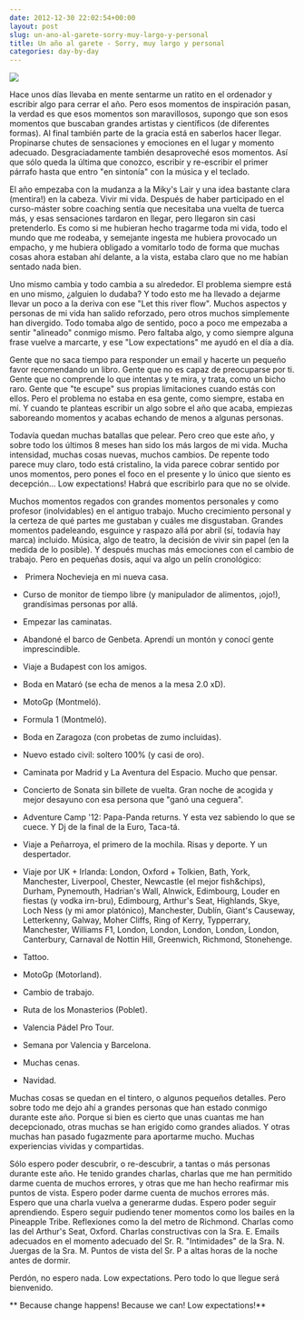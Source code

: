 ```yaml
---
date: 2012-12-30 22:02:54+00:00
layout: post
slug: un-ano-al-garete-sorry-muy-largo-y-personal
title: Un año al garete - Sorry, muy largo y personal
categories: day-by-day
---
```


[![](http://blog.migueljulian.com/wp-content/uploads/4.jpg)](http://blog.migueljulian.com/2012/12/un-ano-al-garete-sorry-muy-largo-y-personal/attachment/4/)

Hace unos días llevaba en mente sentarme un ratito en el ordenador y escribir algo para cerrar el año. Pero esos momentos de inspiración pasan, la verdad es que esos momentos son maravillosos, supongo que son esos momentos que buscaban grandes artistas y científicos (de diferentes formas). Al final también parte de la gracia está en saberlos hacer llegar. Propinarse chutes de sensaciones y emociones en el lugar y momento adecuado. Desgraciadamente también desaproveché esos momentos. Así que sólo queda la última que conozco, escribir y re-escribir el primer párrafo hasta que entro "en sintonía" con la música y el teclado.

El año empezaba con la mudanza a la Miky's Lair y una idea bastante clara (mentira!) en la cabeza. Vivir mi vida. Después de haber participado en el curso-máster sobre coaching sentía que necesitaba una vuelta de tuerca más, y esas sensaciones tardaron en llegar, pero llegaron sin casi pretenderlo. Es como si me hubieran hecho tragarme toda mi vida, todo el mundo que me rodeaba, y semejante ingesta me hubiera provocado un empacho, y me hubiera obligado a vomitarlo todo de forma que muchas cosas ahora estaban ahí delante, a la vista, estaba claro que no me habían sentado nada bien.

Uno mismo cambia y todo cambia a su alrededor. El problema siempre está en uno mismo, ¿alguien lo dudaba? Y todo esto me ha llevado a dejarme llevar un poco a la deriva con ese "Let this river flow". Muchos aspectos y personas de mi vida han salido reforzado, pero otros muchos simplemente han divergido. Todo tomaba algo de sentido, poco a poco me empezaba a sentir "alineado" conmigo mismo. Pero faltaba algo, y como siempre alguna frase vuelve a marcarte, y ese "Low expectations" me ayudó en el día a día.

Gente que no saca tiempo para responder un email y hacerte un pequeño favor recomendando un libro. Gente que no es capaz de preocuparse por ti. Gente que no comprende lo que intentas y te mira, y trata, como un bicho raro. Gente que "te escupe" sus propias limitaciones cuando estás con ellos. Pero el problema no estaba en esa gente, como siempre, estaba en mí. Y cuando te planteas escribir un algo sobre el año que acaba, empiezas saboreando momentos y acabas echando de menos a algunas personas.

Todavía quedan muchas batallas que pelear. Pero creo que este año, y sobre todo los últimos 8 meses han sido los más largos de mi vida. Mucha intensidad, muchas cosas nuevas, muchos cambios. De repente todo parece muy claro, todo está cristalino, la vida parece cobrar sentido por unos momentos, pero pones el foco en el presente y lo único que siento es decepción... Low expectations! Habrá que escribirlo para que no se olvide.

Muchos momentos regados con grandes momentos personales y como profesor (inolvidables) en el antiguo trabajo. Mucho crecimiento personal y la certeza de qué partes me gustaban y cuáles me disgustaban. Grandes momentos padeleando, esguince y raspazo allá por abril (sí, todavía hay marca) incluido. Música, algo de teatro, la decisión de vivir sin papel (en la medida de lo posible). Y después muchas más emociones con el cambio de trabajo. Pero en pequeñas dosis, aquí va algo un pelín cronológico:



	
  *  Primera Nochevieja en mi nueva casa.

	
  * Curso de monitor de tiempo libre (y manipulador de alimentos, ¡ojo!), grandísimas personas por allá.

	
  * Empezar las caminatas.

	
  * Abandoné el barco de Genbeta. Aprendí un montón y conocí gente imprescindible.

	
  * Viaje a Budapest con los amigos.

	
  * Boda en Mataró (se echa de menos a la mesa 2.0 xD).

	
  * MotoGp (Montmeló).

	
  * Formula 1 (Montmeló).

	
  * Boda en Zaragoza (con probetas de zumo incluidas).

	
  * Nuevo estado civil: soltero 100% (y casi de oro).

	
  * Caminata por Madrid y La Aventura del Espacio. Mucho que pensar.

	
  * Concierto de Sonata sin billete de vuelta. Gran noche de acogida y mejor desayuno con esa persona que "ganó una ceguera".

	
  * Adventure Camp '12: Papa-Panda returns. Y esta vez sabiendo lo que se cuece. Y Dj de la final de la Euro, Taca-tá.

	
  * Viaje a Peñarroya, el primero de la mochila. Risas y deporte. Y un despertador.

	
  * Viaje por UK + Irlanda: London, Oxford + Tolkien, Bath, York, Manchester, Liverpool, Chester, Newcastle (el mejor fish&chips), Durham, Pynemouth, Hadrian's Wall, Alnwick, Edimbourg, Louder en fiestas (y vodka irn-bru), Edimbourg, Arthur's Seat, Highlands, Skye, Loch Ness (y mi amor platónico), Manchester, Dublín, Giant's Causeway, Letterkenny, Galway, Moher Cliffs, Ring of Kerry, Typperrary, Manchester, Williams F1, London, London, London, London, London, Canterbury, Carnaval de Nottin Hill, Greenwich, Richmond, Stonehenge.

	
  * Tattoo.

	
  * MotoGp (Motorland).

	
  * Cambio de trabajo.

	
  * Ruta de los Monasterios (Poblet).

	
  * Valencia Pádel Pro Tour.

	
  * Semana por Valencia y Barcelona.

	
  * Muchas cenas.

	
  * Navidad.


Muchas cosas se quedan en el tintero, o algunos pequeños detalles. Pero sobre todo me dejo ahí a grandes personas que han estado conmigo durante este año. Porque si bien es cierto que unas cuantas me han decepcionado, otras muchas se han erigido como grandes aliados. Y otras muchas han pasado fugazmente para aportarme mucho. Muchas experiencias vividas y compartidas.

Sólo espero poder descubrir, o re-descubrir, a tantas o más personas durante este año. He tenido grandes charlas, charlas que me han permitido darme cuenta de muchos errores, y otras que me han hecho reafirmar mis puntos de vista. Espero poder darme cuenta de muchos errores más. Espero que una charla vuelva a generarme dudas. Espero poder seguir aprendiendo. Espero seguir pudiendo tener momentos como los bailes en la Pineapple Tribe. Reflexiones como la del metro de Richmond. Charlas como las del Arthur's Seat, Oxford. Charlas constructivas con la Sra. E. Emails adecuados en el momento adecuado del Sr. R. "Intimidades" de la Sra. N. Juergas de la Sra. M. Puntos de vista del Sr. P a altas horas de la noche antes de dormir.

Perdón, no espero nada. Low expectations. Pero todo lo que llegue será bienvenido.

** Because change happens! Because we can! Low expectations!**
